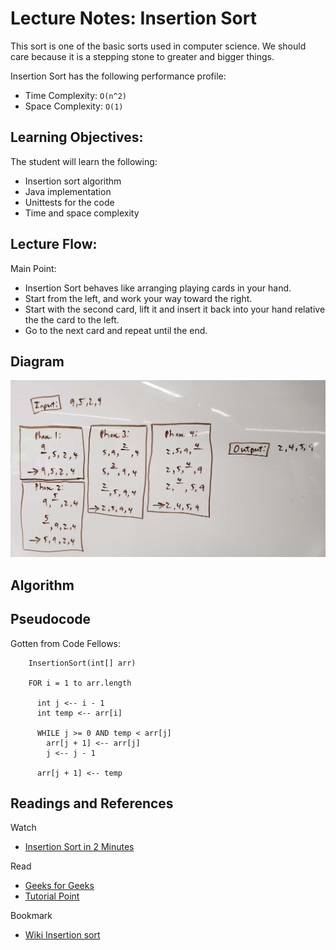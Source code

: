 # Lecture Notes: Insertion Sort

This sort is one of the basic sorts used in computer science. We should care because it is a stepping stone to greater and bigger things.

Insertion Sort has the following performance profile:
* Time Complexity: `O(n^2)`
* Space Complexity: `O(1)`

## Learning Objectives:
The student will learn the following:
* Insertion sort algorithm
* Java implementation
* Unittests for the code
* Time and space complexity

## Lecture Flow:
Main Point:
 * Insertion Sort behaves like arranging playing cards in your hand.
 * Start from the left, and work your way toward the right.
 * Start with the second card, lift it and insert it back into your hand relative the the card to the left.
 * Go to the next card and repeat until the end.

## Diagram
![Visual Diagrom](insertionsortvisual.jpg)

## Algorithm

## Pseudocode
Gotten from Code Fellows:
```
    InsertionSort(int[] arr)
  
    FOR i = 1 to arr.length
    
      int j <-- i - 1
      int temp <-- arr[i]
      
      WHILE j >= 0 AND temp < arr[j]
        arr[j + 1] <-- arr[j]
        j <-- j - 1
        
      arr[j + 1] <-- temp
```

## Readings and References
Watch
* [Insertion Sort in 2 Minutes](https://www.youtube.com/watch?v=JU767SDMDvA)

Read
* [Geeks for Geeks](https://www.geeksforgeeks.org/insertion-sort/)
* [Tutorial Point](https://www.tutorialspoint.com/data_structures_algorithms/insertion_sort_algorithm.htm)

Bookmark
* [Wiki Insertion sort](https://en.wikipedia.org/wiki/Insertion_sort)